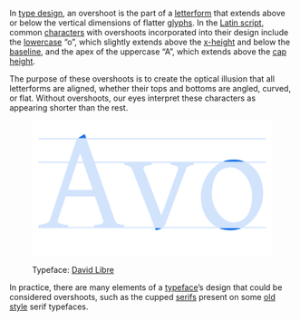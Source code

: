 
In [type design](/glossary/type_design), an overshoot is the part of a [letterform](/glossary/letterform) that extends above or below the vertical dimensions of flatter [glyphs](/glossary/glyph). In the [Latin script](/glossary/latin), common [characters](/glossary/character) with overshoots incorporated into their design include the [lowercase](/glossary/uppercase_lowercase) “o”, which slightly extends above the [x-height](/glossary/x_height) and below the [baseline](/glossary/baseline), and the apex of the uppercase “A”, which extends above the [cap height](/glossary/cap_height).

The purpose of these overshoots is to create the optical illusion that all letterforms are aligned, whether their tops and bottoms are angled, curved, or flat. Without overshoots, our eyes interpret these characters as appearing shorter than the rest.

<figure>

![The characters “A”, “v”, and “o”, set alongside horizontal lines to indicate cap height, x-height, and baseline, with the overshoots accentuated.](images/thumbnail.svg)

<figcaption>Typeface: <a href="https://fonts.google.com/specimen/David+Libre">David Libre</a></figcaption>


</figure>

In practice, there are many elements of a [typeface](/glossary/typeface)’s design that could be considered overshoots, such as the cupped [serifs](/glossary/serif) present on some [old style](/glossary/humanist_old_style) serif typefaces.
